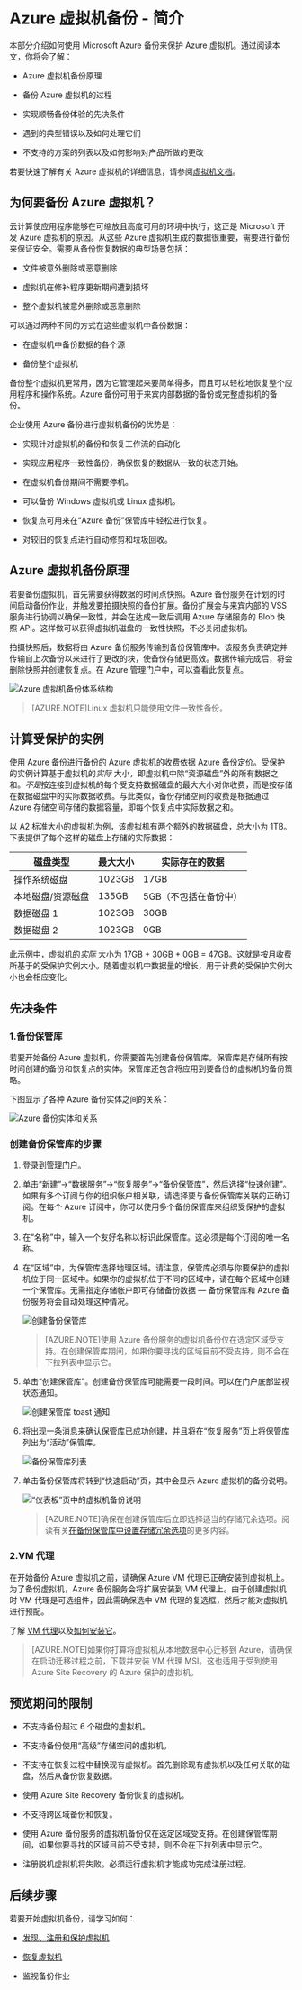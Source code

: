 <properties
	pageTitle="Azure 虚拟机备份简介"
	description="介绍如何使用 Azure 备份服务在 Azure 中备份虚拟机"
	services="backup"
	documentationCenter=""
	authors="aashishr"
	manager="shreeshd"
	editor=""/>

<tags ms.service="backup" ms.date="04/30/2015" wacn.date="06/16/2015"/>

# Azure 虚拟机备份 - 简介

本部分介绍如何使用 Microsoft Azure 备份来保护 Azure 虚拟机。通过阅读本文，你将会了解：

+ Azure 虚拟机备份原理

+ 备份 Azure 虚拟机的过程

+ 实现顺畅备份体验的先决条件

+ 遇到的典型错误以及如何处理它们

+ 不支持的方案的列表以及如何影响对产品所做的更改

若要快速了解有关 Azure 虚拟机的详细信息，请参阅[虚拟机文档][vm-doc]。

## 为何要备份 Azure 虚拟机？
云计算使应用程序能够在可缩放且高度可用的环境中执行，这正是 Microsoft 开发 Azure 虚拟机的原因。从这些 Azure 虚拟机生成的数据很重要，需要进行备份来保证安全。需要从备份恢复数据的典型场景包括：

+ 文件被意外删除或恶意删除

+ 虚拟机在修补程序更新期间遭到损坏

+ 整个虚拟机被意外删除或恶意删除

可以通过两种不同的方式在这些虚拟机中备份数据：

+ 在虚拟机中备份数据的各个源

+ 备份整个虚拟机


备份整个虚拟机更常用，因为它管理起来要简单得多，而且可以轻松地恢复整个应用程序和操作系统。Azure 备份可用于来宾内部数据的备份或完整虚拟机的备份。

企业使用 Azure 备份进行虚拟机备份的优势是：

+ 实现针对虚拟机的备份和恢复工作流的自动化

+ 实现应用程序一致性备份，确保恢复的数据从一致的状态开始。

+ 在虚拟机备份期间不需要停机。

+ 可以备份 Windows 虚拟机或 Linux 虚拟机。

+ 恢复点可用来在“Azure 备份”保管库中轻松进行恢复。

+ 对较旧的恢复点进行自动修剪和垃圾回收。 

## Azure 虚拟机备份原理
若要备份虚拟机，首先需要获得数据的时间点快照。Azure 备份服务在计划的时间启动备份作业，并触发要拍摄快照的备份扩展。备份扩展会与来宾内部的 VSS 服务进行协调以确保一致性，并会在达成一致后调用 Azure 存储服务的 Blob 快照 API。这样做可以获得虚拟机磁盘的一致性快照，不必关闭虚拟机。


拍摄快照后，数据将由 Azure 备份服务传输到备份保管库中。该服务负责确定并传输自上次备份以来进行了更改的块，使备份存储更高效。数据传输完成后，将会删除快照并创建恢复点。在 Azure 管理门户中，可以查看此恢复点。

![Azure 虚拟机备份体系结构][vm-backup-arch]

>  
>[AZURE.NOTE]Linux 虚拟机只能使用文件一致性备份。


## 计算受保护的实例
使用 Azure 备份进行备份的 Azure 虚拟机的收费依据 [Azure 备份定价][azure-backup-pricing]。受保护的实例计算基于虚拟机的*实际* 大小，即虚拟机中除“资源磁盘”外的所有数据之和。*不是*按连接到虚拟机的每个受支持数据磁盘的最大大小对你收费，而是按存储在数据磁盘中的实际数据收费。与此类似，备份存储空间的收费是根据通过 Azure 存储空间存储的数据容量，即每个恢复点中实际数据之和。

以 A2 标准大小的虚拟机为例，该虚拟机有两个额外的数据磁盘，总大小为 1TB。下表提供了每个这样的磁盘上存储的实际数据：

|磁盘类型|最大大小|实际存在的数据|
|---------|--------|------|
| 操作系统磁盘 | 1023GB | 17GB |
| 本地磁盘/资源磁盘 | 135GB | 5GB（不包括在备份中） |
| 数据磁盘 1 |	1023GB | 30GB |
| 数据磁盘 2 | 1023GB | 0GB |

此示例中，虚拟机的*实际* 大小为 17GB + 30GB + 0GB = 47GB。这就是按月收费所基于的受保护实例大小。随着虚拟机中数据量的增长，用于计费的受保护实例大小也会相应变化。


## 先决条件
### 1.备份保管库
若要开始备份 Azure 虚拟机，你需要首先创建备份保管库。保管库是存储所有按时间创建的备份和恢复点的实体。保管库还包含将应用到要备份的虚拟机的备份策略。

下图显示了各种 Azure 备份实体之间的关系：

![Azure 备份实体和关系][backup-entities]

### 创建备份保管库的步骤

1. 登录到[管理门户][mgmt-portal]。

2. 单击“新建”->“数据服务”->“恢复服务”->“备份保管库”，然后选择“快速创建”。如果有多个订阅与你的组织帐户相关联，请选择要与备份保管库关联的正确订阅。在每个 Azure 订阅中，你可以使用多个备份保管库来组织受保护的虚拟机。

3. 在“名称”中，输入一个友好名称以标识此保管库。这必须是每个订阅的唯一名称。

4. 在“区域”中，为保管库选择地理区域。请注意，保管库必须与你要保护的虚拟机位于同一区域中。如果你的虚拟机位于不同的区域中，请在每个区域中创建一个保管库。无需指定存储帐户即可存储备份数据 — 备份保管库和 Azure 备份服务将会自动处理这种情况。

  	![创建备份保管库][create-vault]

  	> [AZURE.NOTE]使用 Azure 备份服务的虚拟机备份仅在选定区域受支持。在创建保管库期间，如果你要寻找的区域目前不受支持，则不会在下拉列表中显示它。

5. 单击“创建保管库”。创建备份保管库可能需要一段时间。可以在门户底部监视状态通知。

	![创建保管库 toast 通知][create-vault-toast]

6. 将出现一条消息来确认保管库已成功创建，并且将在“恢复服务”页上将保管库列出为“活动”保管库。

	![备份保管库列表][vault-list]

7. 单击备份保管库将转到“快速启动”页，其中会显示 Azure 虚拟机的备份说明。

	![“仪表板”页中的虚拟机备份说明][vmbackup-instructions]

  	> [AZURE.NOTE]确保在创建保管库后立即选择适当的存储冗余选项。阅读有关[在备份保管库中设置存储冗余选项][vault-storage-redundancy]的更多内容。

### 2.VM 代理
在开始备份 Azure 虚拟机之前，请确保 Azure VM 代理已正确安装到虚拟机上。为了备份虚拟机，Azure 备份服务会将扩展安装到 VM 代理上。由于创建虚拟机时 VM 代理是可选组件，因此需确保选中 VM 代理的复选框，然后才能对虚拟机进行预配。

了解 [VM 代理][vmagent-doc]以及[如何安装它][vmagent-howtoinstall]。

> [AZURE.NOTE]如果你打算将虚拟机从本地数据中心迁移到 Azure，请确保在启动迁移过程之前，下载并安装 VM 代理 MSI。这也适用于受到使用 Azure Site Recovery 的 Azure 保护的虚拟机。

## 预览期间的限制

+ 不支持备份超过 6 个磁盘的虚拟机。

+ 不支持备份使用“高级”存储空间的虚拟机。

+ 不支持在恢复过程中替换现有虚拟机。首先删除现有虚拟机以及任何关联的磁盘，然后从备份恢复数据。

+ 使用 Azure Site Recovery 备份恢复的虚拟机。

+ 不支持跨区域备份和恢复。

+ 使用 Azure 备份服务的虚拟机备份仅在选定区域受支持。在创建保管库期间，如果你要寻找的区域目前不受支持，则不会在下拉列表中显示它。

+ 注册脱机虚拟机将失败。必须运行虚拟机才能成功完成注册过程。


## 后续步骤
若要开始虚拟机备份，请学习如何：

- [发现、注册和保护虚拟机](backup-azure-vms)

- [恢复虚拟机](backup-azure-restore-vms)

+ 监视备份作业




[mgmt-portal]: http://manage.windowsazure.cn/
[vm-doc]: /documentation/services/virtual-machines/
[azure-backup-pricing]: /home/features/back-up/#price
[vault-storage-redundancy]: /documentation/articles/backup-azure-backup-create-vault#azure-backup---storage-redundancy-options
[vmagent-doc]: https://msdn.microsoft.com/zh-cn/library/dn606311.aspx
[vmagent-howtoinstall]: http://azure.microsoft.com/blog/2014/04/15/vm-agent-and-extensions-part-2/

[vm-backup-arch]: ./media/backup-azure-vms-introduction/vmbackup-architecture.png
[backup-entities]: ./media/backup-azure-vms-introduction/vault-policy-vm.png
[create-vault]: ./media/backup-azure-vms-introduction/backup_vaultcreate.png
[create-vault-toast]: ./media/backup-azure-vms-introduction/creating-vault.png
[vault-list]: ./media/backup-azure-vms-introduction/backup_vaultslist.png
[vmbackup-instructions]: ./media/backup-azure-vms-introduction/vmbackup-instructions.png

<!---HONumber=60-->